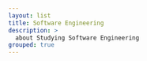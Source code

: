 ```yaml
---
layout: list
title: Software Engineering
description: >
  about Studying Software Engineering
grouped: true
---
```

